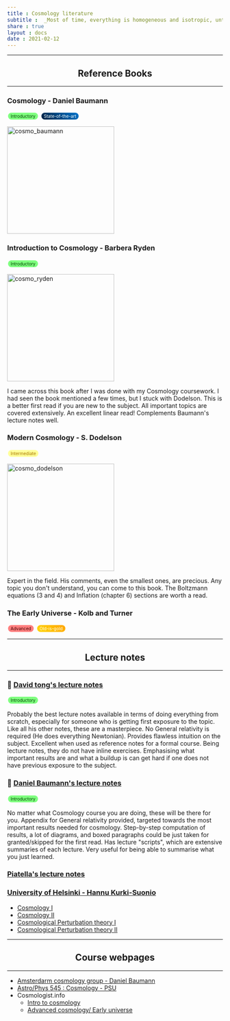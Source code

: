 ```yaml
---
title : Cosmology literature
subtitle :  _Most of time, everything is homogeneous and isotropic, until it's not..._
share : true
layout : docs
date : 2021-02-12
---
```


<hr>
<center>

##  Reference Books 

<hr>
</center>

### Cosmology - Daniel Baumann

<span style="background-color: #7FFF7F; color: #004400; padding: 2px 6px; border-radius: 50px; display: inline-block; font-size: 10px; margin: 2px;"> Introductory  </span> <span style="background: linear-gradient(45deg, #001f3f, #0074cc); color: #FFFFFF; padding: 2px 6px; border-radius: 50px; display: inline-block; font-size: 10px; margin: 2px;"> State-of-the-art </span>







<img alt="cosmo_baumann" src="https://s2.loli.net/2023/12/01/R8t1qIdfUZmi6FD.png" width="250"/>  


### Introduction to Cosmology - Barbera Ryden 
<span style="background-color: #7FFF7F; color: #004400; padding: 2px 6px; border-radius: 50px; display: inline-block; font-size: 10px; margin: 2px;"> Introductory  </span> 

<img alt="cosmo_ryden" src="https://s2.loli.net/2023/11/29/Han86ybgoiDJE4x.png"  width="250"/>

I came across this book after I was done with my Cosmology coursework. I had seen the book mentioned a few times, but I stuck with Dodelson. This is a better first read if you are new to the subject. All important topics are covered extensively. An excellent linear read! Complements Baumann's lecture notes well.

### Modern Cosmology - S. Dodelson
<span style="background-color: #FFFF99; color: #AA7700; padding: 2px 6px; border-radius: 50px; display: inline-block; font-size: 10px; margin: 2px;">  Intermediate </span>

<img alt="cosmo_dodelson" src="https://s2.loli.net/2023/11/29/D32oWIsrgzyfaEm.png" width="250"/>  

Expert in the field. His comments, even the smallest ones, are precious. Any topic you don't understand, you can come to this book. The Boltzmann equations (3 and 4) and Inflation (chapter 6) sections are worth a read.




### The Early Universe - Kolb and Turner
<span style="background-color: #FF7F7F; color: #440000; padding: 2px 6px; border-radius: 50px; display: inline-block; font-size: 10px; margin: 2px;"> Advanced </span> <span style="background: linear-gradient(45deg, #FFD700, #FFA500); color: #FFFFFF; padding: 2px 6px; border-radius: 50px; display: inline-block; font-size: 10px; margin: 2px;"> Old-is-gold </span>



<hr>
<center>

## Lecture notes 

</center>
<hr>

### :star2: [David tong's lecture notes ](http://www.damtp.cam.ac.uk/user/tong/cosmo.html) <br>
<span style="background-color: #7FFF7F; color: #004400; padding: 2px 6px; border-radius: 50px; display: inline-block; font-size: 10px; margin: 2px;"> Introductory  </span>

Probably the best lecture notes available in terms of doing everything from scratch, especially for someone who is getting first exposure to the topic. Like all his other notes, these are a masterpiece. No General relativity is required (He does everything Newtonian).  Provides flawless intuition on the subject. Excellent when used as reference notes for a formal course. Being lecture notes, they do not have inline exercises. Emphasising what important results are and what a buildup is can get hard if one does not have previous exposure to the subject.

### :star2: [Daniel Baumann's lecture notes](http://cosmology.amsterdam/education/cosmology/) 
<span style="background-color: #7FFF7F; color: #004400; padding: 2px 6px; border-radius: 50px; display: inline-block; font-size: 10px; margin: 2px;"> Introductory  </span>

No matter what Cosmology course you are doing, these will be there for you. Appendix for General relativity provided, targeted towards the most important results needed for cosmology. Step-by-step computation of results, a lot of diagrams, and boxed paragraphs could be just taken for granted/skipped for the first read. Has lecture "scripts", which are extensive summaries of each lecture. Very useful for being able to summarise what you just learned.


### [Piatella's lecture notes](https://arxiv.org/pdf/1803.00070.pdf)

### [University of Helsinki - Hannu Kurki-Suonio](https://www.mv.helsinki.fi/home/hkurkisu) 
  - [Cosmology I](https://www.mv.helsinki.fi/home/hkurkisu/Cosm_I.pdf)
  - [Cosmology II](https://www.mv.helsinki.fi/home/hkurkisu/Cosm_II.pdf)
  - [Cosmological Perturbation theory I](https://www.mv.helsinki.fi/home/hkurkisu/CosPer.pdf)
  - [Cosmological Perturbation theory II](https://www.mv.helsinki.fi/home/hkurkisu/CosPer2.pdf)

<hr><center>

## Course webpages

<hr></center>

- [Amsterdarm cosmology group - Daniel Baumann](http://cosmology.amsterdam/education/cosmology/)
- [Astro/Phys 545 : Cosmology - PSU](http://personal.psu.edu/duj13/ASTRO545/)
- Cosmologist.info
  - [Intro to cosmology](https://cosmologist.info/teaching/Cosmology/)
  - [Advanced cosmology/ Early universe](https://cosmologist.info/teaching/EU/)
